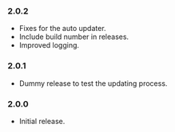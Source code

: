 ### 2.0.2

- Fixes for the auto updater.
- Include build number in releases.
- Improved logging.

### 2.0.1

- Dummy release to test the updating process.

### 2.0.0

- Initial release.
